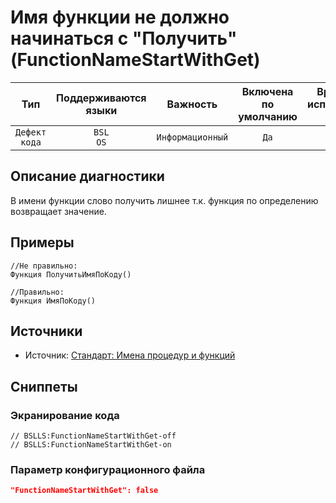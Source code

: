 # Имя функции не должно начинаться с "Получить" (FunctionNameStartWithGet)

| Тип | Поддерживаются<br/>языки | Важность | Включена<br/>по умолчанию | Время на<br/>исправление (мин) | Тэги |
| :-: | :-: | :-: | :-: | :-: | :-: |
| `Дефект кода` | `BSL`<br/>`OS` | `Информационный` | `Да` | `3` | `standard` |

<!-- Блоки выше заполняются автоматически, не трогать -->
## Описание диагностики

В имени функции слово получить лишнее т.к. функция по определению возвращает значение.

## Примеры
```bsl
//Не правильно: 
Функция ПолучитьИмяПоКоду()

//Правильно: 
Функция ИмяПоКоду()
```


## Источники
* Источник: [Стандарт: Имена процедур и функций](its.1c.ru/db/v8std#content:647:hdoc)

## Сниппеты

<!-- Блоки ниже заполняются автоматически, не трогать -->
### Экранирование кода

```bsl
// BSLLS:FunctionNameStartWithGet-off
// BSLLS:FunctionNameStartWithGet-on
```

### Параметр конфигурационного файла

```json
"FunctionNameStartWithGet": false
```
